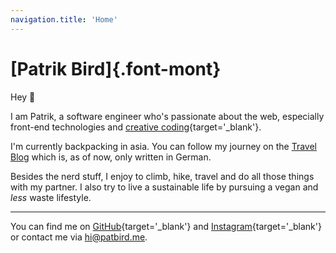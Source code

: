 ```yaml
---
navigation.title: 'Home'
---
```

# [Patrik Bird]{.font-mont}
Hey 👋

I am Patrik, a software engineer who's passionate about the web, especially front-end technologies 
and [creative coding](https://openprocessing.org/){target='_blank'}.

I'm currently backpacking in asia.
You can follow my journey on the [Travel Blog](/travel) which is, as of now, only written in German.

Besides the nerd stuff, I enjoy to climb, hike, travel and do all those things with my partner.
I also try to live a sustainable life by pursuing a vegan and _less_ waste lifestyle.

---

You can find me on [GitHub](https://github.com/PatrikBird){target='_blank'} and
[Instagram](https://www.instagram.com/patbirdo/){target='_blank'} or 
contact me via hi@patbird.me.
